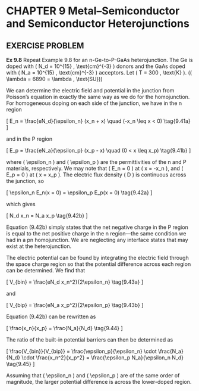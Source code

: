 # CHAPTER 9 Metal–Semiconductor and Semiconductor Heterojunctions

## EXERCISE PROBLEM

**Ex 9.8** Repeat Example 9.8 for an n-Ge-to-P-GaAs heterojunction. The Ge is doped with \( N_d = 10^{15} \, \text{cm}^{-3} \) donors and the GaAs doped with \( N_a = 10^{15} \, \text{cm}^{-3} \) acceptors. Let \( T = 300 \, \text{K} \). (\( \lambda = 6890 = \lambda \, \text{SU}\))

We can determine the electric field and potential in the junction from Poisson’s equation in exactly the same way as we do for the homojunction. For homogeneous doping on each side of the junction, we have in the n region

\[
E_n = \frac{eN_d}{\epsilon_n} (x_n + x) \quad (-x_n \leq x < 0) \tag{9.41a}
\]

and in the P region

\[
E_p = \frac{eN_a}{\epsilon_p} (x_p - x) \quad (0 < x \leq x_p) \tag{9.41b}
\]

where \( \epsilon_n \) and \( \epsilon_p \) are the permittivities of the n and P materials, respectively. We may note that \( E_n = 0 \) at \( x = -x_n \), and \( E_p = 0 \) at \( x = x_p \). The electric flux density \( D \) is continuous across the junction, so

\[
\epsilon_n E_n(x = 0) = \epsilon_p E_p(x = 0) \tag{9.42a}
\]

which gives

\[
N_d x_n = N_a x_p \tag{9.42b}
\]

Equation (9.42b) simply states that the net negative charge in the P region is equal to the net positive charge in the n region—the same condition we had in a pn homojunction. We are neglecting any interface states that may exist at the heterojunction.

The electric potential can be found by integrating the electric field through the space charge region so that the potential difference across each region can be determined. We find that

\[
V_{bin} = \frac{eN_d x_n^2}{2\epsilon_n} \tag{9.43a}
\]

and

\[
V_{bip} = \frac{eN_a x_p^2}{2\epsilon_p} \tag{9.43b}
\]

Equation (9.42b) can be rewritten as

\[
\frac{x_n}{x_p} = \frac{N_a}{N_d} \tag{9.44}
\]

The ratio of the built-in potential barriers can then be determined as

\[
\frac{V_{bin}}{V_{bip}} = \frac{\epsilon_p}{\epsilon_n} \cdot \frac{N_a}{N_d} \cdot \frac{x_n^2}{x_p^2} = \frac{\epsilon_p N_a}{\epsilon_n N_d} \tag{9.45}
\]

Assuming that \( \epsilon_n \) and \( \epsilon_p \) are of the same order of magnitude, the larger potential difference is across the lower-doped region.